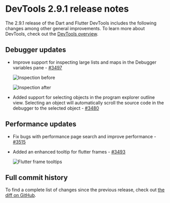 # DevTools 2.9.1 release notes

The 2.9.1 release of the Dart and Flutter DevTools
includes the following changes among other general improvements.
To learn more about DevTools, check out the
[DevTools overview](https://docs.flutter.dev/tools/devtools).

## Debugger updates

* Improve support for inspecting large lists and maps in
  the Debugger variables pane - [#3497](https://github.com/flutter/devtools/pull/3497)

  ![Inspection before](/assets/docs/tools/devtools/release-notes/images-2.9.1/image1.png "Inspection before")

  ![Inspection after](/assets/docs/tools/devtools/release-notes/images-2.9.1/image2.png "Inspection after")

* Added support for selecting objects in the program explorer outline view.
  Selecting an object will automatically scroll the source code
  in the debugger to the selected object -
  [#3480](https://github.com/flutter/devtools/pull/3480)

## Performance updates

* Fix bugs with performance page search and improve performance -
  [#3515](https://github.com/flutter/devtools/pull/3515)
* Added an enhanced tooltip for flutter frames -
  [#3493](https://github.com/flutter/devtools/pull/3493)

  ![Flutter frame tooltips](/assets/docs/tools/devtools/release-notes/images-2.9.1/image3.png "Flutter frame tooltips")

## Full commit history

To find a complete list of changes since the previous release,
check out
[the diff on GitHub](https://github.com/flutter/devtools/compare/v2.8.0...v2.9.1).
